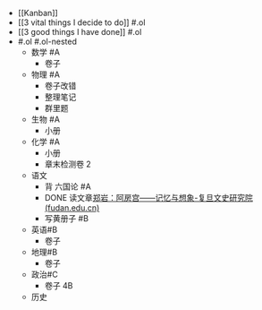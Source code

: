 - [[Kanban]]
- [[3 vital things I decide to do]] #.ol
- [[3 good things I have done]] #.ol
- #.ol #.ol-nested
	- 数学 #A
		- 卷子
	- 物理 #A
		- 卷子改错
		- 整理笔记
		- 群里题
	- 生物 #A
		- 小册
	- 化学 #A
		- 小册
		- 章末检测卷 2
	- 语文
		- 背 六国论 #A
		- DONE 读文章[郑岩：阿房宫——记忆与想象-复旦文史研究院 (fudan.edu.cn)](https://iahs.fudan.edu.cn/info/1163/3255.htm)
		- 写黄册子 #B
	- 英语#B
		- 卷子
	- 地理#B
		- 卷子
	- 政治#C
		- 卷子 4B
	- 历史
